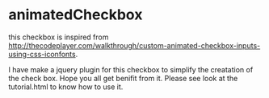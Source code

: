 animatedCheckbox
================

this checkbox is inspired from http://thecodeplayer.com/walkthrough/custom-animated-checkbox-inputs-using-css-iconfonts.

I have make a jquery plugin for this checkbox to simplify the creatation of the check box. Hope you all get benifit from it. Please see look at the tutorial.html to know how to use it.
